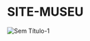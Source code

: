 # SITE-MUSEU

![Sem Título-1](https://user-images.githubusercontent.com/93484378/146537706-b9fe5c7c-e26b-4886-ae46-d7aa9d8a0aa5.png)
